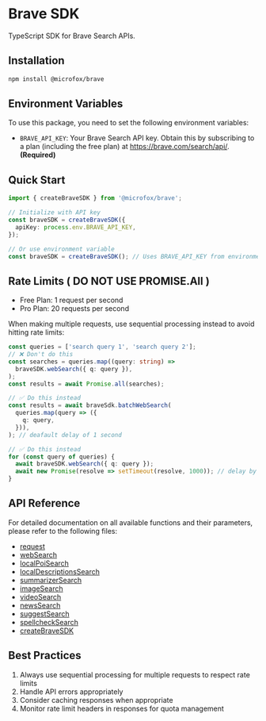 # Brave SDK

TypeScript SDK for Brave Search APIs.

## Installation

```bash
npm install @microfox/brave
```

## Environment Variables

To use this package, you need to set the following environment variables:

- `BRAVE_API_KEY`: Your Brave Search API key. Obtain this by subscribing to a plan (including the free plan) at https://brave.com/search/api/. **(Required)**

## Quick Start

```typescript
import { createBraveSDK } from '@microfox/brave';

// Initialize with API key
const braveSDK = createBraveSDK({
  apiKey: process.env.BRAVE_API_KEY,
});

// Or use environment variable
const braveSDK = createBraveSDK(); // Uses BRAVE_API_KEY from environment
```

## Rate Limits ( DO NOT USE PROMISE.All )

- Free Plan: 1 request per second
- Pro Plan: 20 requests per second

When making multiple requests, use sequential processing instead to avoid hitting rate limits:

```typescript
const queries = ['search query 1', 'search query 2'];
// ❌ Don't do this
const searches = queries.map((query: string) =>
  braveSDK.webSearch({ q: query }),
);
const results = await Promise.all(searches);

// ✅ Do this instead
const results = await braveSdk.batchWebSearch(
  queries.map(query => ({
    q: query,
  })),
); // deafault delay of 1 second

// ✅ Do this instead
for (const query of queries) {
  await braveSDK.webSearch({ q: query });
  await new Promise(resolve => setTimeout(resolve, 1000)); // delay by 1 seconds
}
```

## API Reference

For detailed documentation on all available functions and their parameters, please refer to the following files:

- [request](./docs/request.md)
- [webSearch](./docs/webSearch.md)
- [localPoiSearch](./docs/localPoiSearch.md)
- [localDescriptionsSearch](./docs/localDescriptionsSearch.md)
- [summarizerSearch](./docs/summarizerSearch.md)
- [imageSearch](./docs/imageSearch.md)
- [videoSearch](./docs/videoSearch.md)
- [newsSearch](./docs/newsSearch.md)
- [suggestSearch](./docs/suggestSearch.md)
- [spellcheckSearch](./docs/spellcheckSearch.md)
- [createBraveSDK](./docs/createBraveSDK.md)

## Best Practices

1. Always use sequential processing for multiple requests to respect rate limits
2. Handle API errors appropriately
3. Consider caching responses when appropriate
4. Monitor rate limit headers in responses for quota management
